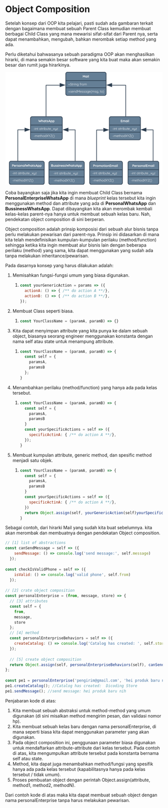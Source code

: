 # Object Composition

Setelah konsep dari OOP kita pelajari, pasti sudah ada gambaran terkait dengan bagaimana membuat sebuah Parent Class kemudian membuat berbagai Child Class yang mana mewarisi sifat-sifat dari Parent nya, serta dapat menambahkan, mengubah, bahkan merombak setiap method yang ada.

Perlu diketahui bahwasanya sebuah paradigma OOP akan menghasilkan hirarki, di mana semakin besar software yang kita buat maka akan semakin besar dan rumit juga hirarkinya.

![](../.gitbook/assets/1%20%285%29.png)

Coba bayangkan saja jika kita ingin membuat Child Class bernama **PersonalEnterpriseWhatsApp** di mana _blueprint_ kelas tersebut kita ingin menggunakan method dan attribute yang ada di **PersonalWhatsApp** dan **BussinessWhatsApp**. Dapat dibayangkan kita akan merombak kembali kelas-kelas parent-nya hanya untuk membuat sebuah kelas baru. Nah, pendekatan object composition di sini berperan.

Object composition adalah prinsip komposisi dari sebuah alur bisnis tanpa perlu melakukan pewarisan dari parent-nya. Prinsip ini didasarkan di mana kita telah mendefinisikan kumpulan-kumpulan perilaku \(method/function\) sehingga ketika kita ingin membuat alur bisnis lain dengan beberapa perilaku \(method\) yang sama, kita dapat menggunakan yang sudah ada tanpa melakukan inheritance/pewarisan.

Pada dasarnya konsep yang harus dilakukan adalah:

1. Memisahkan fungsi-fungsi umum yang biasa digunakan.
   1. ```javascript
      const yourGenericAction = params => ({
        actionA: () => { /** do action A **/},
        actionB: () => { /** do action B **/},  
      });
      ```
2. Membuat Class seperti biasa.
   1. ```javascript
      const YourClassName = (paramA, paramB) => {}
      ```
3. Kita dapat menyimpan attribute yang kita punya ke dalam sebuah object, biasanya seorang engineer menggunakan konstanta dengan nama self atau state untuk menampung attribute.
   1. ```javascript
      const YourClassName = (paramA, paramB) => {
        const self = {
          paramsA,
          paramsB
        };
      }
      ```
4. Menambahkan perilaku \(method/function\) yang hanya ada pada kelas tersebut.
   1. ```javascript
      const YourClassName = (paramA, paramB) => {
        const self = {
          paramsA,
          paramsB
        }
        const yourSpecificActions = self => ({
          specificActinA: { /** do action A **/},
        });
      }
      ```
5. Membuat kumpulan attribute, generic method, dan spesific method menjadi satu objek.
   1. ```javascript
      const YourClassName = (paramA, paramB) => {
        const self = {
          paramsA,
          paramsB
        }
        const yourSpecificActions = self => ({
          specificActinA: { /** do action A **/},
        })
        return Object.assign(self, yourGenericAction(self)yourSpecificActions(self))
      }
      ```

Sebagai contoh, dari hirarki Mail yang sudah kita buat sebelumnya. kita akan merombak dan membuatnya dengan pendekatan Object composition.

```javascript
// [1] list of abstractions
const canSendMessage = self => ({
    sendMessage: () => console.log('send message:', self.message)
  });

const checkIsValidPhone = self => ({
    isValid: () => console.log('valid phone', self.from)
  });

// [2] crate object composition
const personalEnterprise = (from, message, store) => {
  // [3] attributes
  const self = {
    from,
    message,
    store
  };
  // [4] method
  const personalEnterpriseBehaviors = self => ({
    createCatalog: () => console.log('Catalog has created: ', self.store)
  });

  // [5] create object composition
  return Object.assign(self, personalEnterpriseBehaviors(self), canSendMessage(self), checkIsValidPhone(self));
};

const pe1 = personalEnterprise('pengirim@gmail.com', 'hei produk baru nih', 'Dicoding Store');
pe1.createCatalog(); //Catalog has created:  Dicoding Store
pe1.sendMessage(); //send message: hei produk baru nih
```

Penjabaran kode di atas:

1. Kita membuat sebuah  abstraksi untuk method-method yang umum digunakan \(di sini misalkan  method mengirim pesan, dan validasi nomor hp\).
2. Kita  membuat sebuah kelas baru dengan nama personalEnterprise, di mana  seperti biasa kita dapat menggunakan parameter yang akan digunakan.
3. Pada  object composition ini, penggunaan parameter biasa digunakan untuk  mendaftarkan attribute-attribute dari kelas tersebut. Pada contoh di  atas, kita mengumpulkan attribute tersebut pada konstanta bernama self  atau state.
4. Method, kita dapat juga menambahkan  method/fungsi yang spesifik hanya ada pada kelas tersebut  \(kapabilitasnya hanya pada kelas tersebut / tidak umum\).
5. Proses pembuatan object dengan perintah Object.assign\(attribute, method1, method2, methodN\).

Dari contoh kode di atas maka kita dapat membuat sebuah object dengan nama personalEnterprise tanpa harus melakukan pewarisan.

